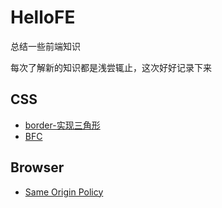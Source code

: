 # HelloFE
总结一些前端知识


每次了解新的知识都是浅尝辄止，这次好好记录下来
## CSS
* [border-实现三角形](https://github.com/Chellyyy/HelloCSS/blob/master/docs/CSS/border.md)
* [BFC](https://github.com/Chellyyy/HelloCSS/blob/master/docs/CSS/BFC.md)


## Browser
* [Same Origin Policy](https://github.com/Chellyyy/HelloCSS/blob/master/docs/Browser/same-origin-policy.md)